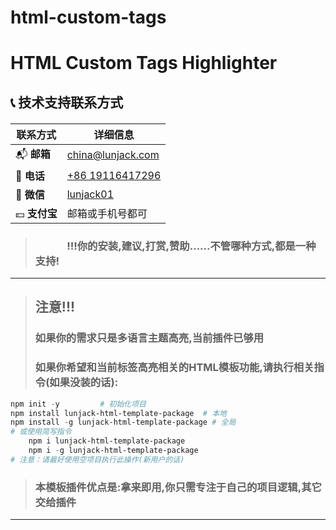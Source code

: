 # html-custom-tags

# HTML Custom Tags Highlighter

## 📞 技术支持联系方式

<div align="center" style="margin: 20px 0;">

| 联系方式     | 详细信息                                                         |
| ------------ | ---------------------------------------------------------------- |
| 📬 **邮箱**   | [china@lunjack.com](mailto:china@lunjack.com)                    |
| 📱 **电话**   | [+86 19116417296](tel:+8619116419296)                            |
| 💬 **微信**   | [lunjack01](https://work.weixin.qq.com/kfid/kfc44c370d4ddbac6f0) |
| 💴 **支付宝** | 邮箱或手机号都可                                                 |
</div>

> ###   &nbsp; &nbsp; &nbsp;&nbsp; &nbsp; &nbsp;&nbsp; &nbsp;!!!你的安装,建议,打赏,赞助......不管哪种方式,都是一种支持!
---


>## 注意!!!
>   ### 如果你的需求只是多语言主题高亮,当前插件已够用
>   ### 如果你希望和当前标签高亮相关的HTML模板功能,请执行相关指令(如果没装的话):
```PowerShell
npm init -y			# 初始化项目
npm install lunjack-html-template-package  # 本地
npm install -g lunjack-html-template-package # 全局
# 或使用简写指令
	npm i lunjack-html-template-package
	npm i -g lunjack-html-template-package
# 注意：请最好使用空项目执行此操作(新用户的话)
```
>   ### 本模板插件优点是:拿来即用,你只需专注于自己的项目逻辑,其它交给插件
---
